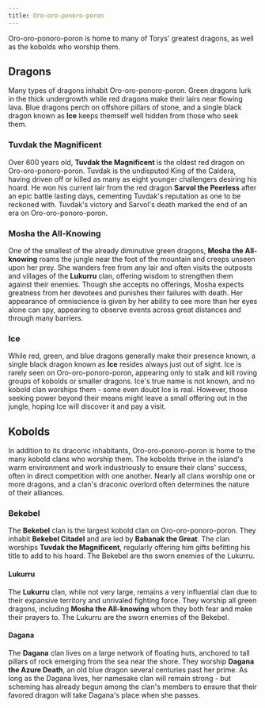 ```yaml
---
title: Oro-oro-ponoro-poron
---
```


Oro-oro-ponoro-poron is home to many of Torys' greatest dragons, as well as the kobolds who worship them.

## Dragons

Many types of dragons inhabit Oro-oro-ponoro-poron. Green dragons lurk in the thick undergrowth while red dragons make their lairs near flowing lava. Blue dragons perch on offshore pillars of stone, and a single black dragon known as **Ice** keeps themself well hidden from those who seek them.

### Tuvdak the Magnificent

Over 600 years old, **Tuvdak the Magnificent** is the oldest red dragon on Oro-oro-ponoro-poron. Tuvdak is the undisputed King of the Caldera, having driven off or killed as many as eight younger challengers desiring his hoard. He won his current lair from the red dragon **Sarvol the Peerless** after an epic battle lasting days, cementing Tuvdak's reputation as one to be reckoned with. Tuvdak's victory and Sarvol's death marked the end of an era on Oro-oro-ponoro-poron.

### Mosha the All-Knowing

One of the smallest of the already diminutive green dragons, **Mosha the All-knowing** roams the jungle near the foot of the mountain and creeps unseen upon her prey. She wanders free from any lair and often visits the outposts and villages of the **Lukurru** clan, offering wisdom to strengthen them against their enemies. Though she accepts no offerings, Mosha expects greatness from her devotees and punishes their failures with death. Her appearance of omniscience is given by her ability to see more than her eyes alone can spy, appearing to observe events across great distances and through many barriers.

### Ice

While red, green, and blue dragons generally make their presence known, a single black dragon known as **Ice** resides always just out of sight. Ice is rarely seen on Oro-oro-ponoro-poron, appearing only to stalk and kill roving groups of kobolds or smaller dragons. Ice's true name is not known, and no kobold clan worships them - some even doubt Ice is real. However, those seeking power beyond their means might leave a small offering out in the jungle, hoping Ice will discover it and pay a visit.

## Kobolds

In addition to its draconic inhabitants, Oro-oro-ponoro-poron is home to the many kobold clans who worship them. The kobolds thrive in the island's warm environment and work industriously to ensure their clans' success, often in direct competition with one another. Nearly all clans worship one or more dragons, and a clan's draconic overlord often determines the nature of their alliances.

### Bekebel

The **Bekebel** clan is the largest kobold clan on Oro-oro-ponoro-poron. They inhabit **Bekebel Citadel** and are led by **Babanak the Great**. The clan worships **Tuvdak the Magnificent**, regularly offering him gifts befitting his title to add to his hoard. The Bekebel are the sworn enemies of the Lukurru.

#### Lukurru

The **Lukurru** clan, while not very large, remains a very influential clan due to their expansive territory and unrivaled fighting force. They worship all green dragons, including **Mosha the All-knowing** whom they both fear and make their prayers to. The Lukurru are the sworn enemies of the Bekebel.

#### Dagana

The **Dagana** clan lives on a large network of floating huts, anchored to tall pillars of rock emerging from the sea near the shore. They worship **Dagana the Azure Death**, an old blue dragon several centuries past her prime. As long as the Dagana lives, her namesake clan will remain strong - but scheming has already begun among the clan's members to ensure that their favored dragon will take Dagana's place when she passes.
